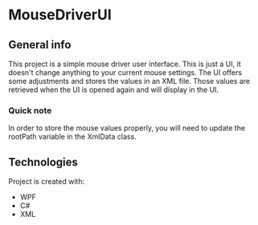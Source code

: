 # MouseDriverUI

## General info
This project is a simple mouse driver user interface. This is just a UI, it doesn't change anything to your current mouse settings. The UI offers some adjustments and stores the values in an XML file. Those values are retrieved when the UI is opened again and will display in the UI.

### Quick note
In order to store the mouse values properly, you will need to update the rootPath variable in the XmlData class. 
	
## Technologies
Project is created with:
* WPF
* C#
* XML
